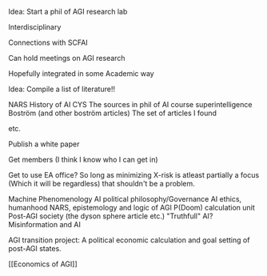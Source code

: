 
Idea: Start a phil of AGI research lab

Interdisciplinary

Connections with SCFAI

Can hold meetings on AGI research

Hopefully integrated in some Academic way



Idea: Compile a list of literature!!

NARS
History of AI
CYS
The sources in phil of AI course
superintelligence Boström (and other boström articles)
The set of articles I found 

etc.


Publish a white paper


Get members (I think I know who I can get in)


Get to use EA office? So long as minimizing X-risk is atleast partially a focus (Which it will be regardless) that shouldn't be a problem.



Machine Phenomenology
AI political philosophy/Governance
AI ethics, humanhood
NARS, epistemology and logic of AGI
P(Doom) calculation unit
Post-AGI society (the dyson sphere article etc.)
"Truthfull" AI? Misinformation and AI





AGI transition project: A political economic calculation and goal setting of post-AGI states.

[[Economics of AGI]]

